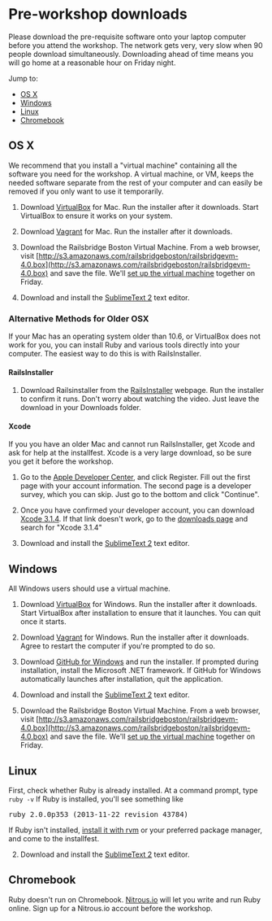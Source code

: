 # Pre-workshop downloads

Please download the pre-requisite software onto your laptop computer before you attend the workshop. 
The network gets very, very slow when 90 people download simultaneously.  Downloading ahead of time means you will go home at a reasonable hour on Friday night.

Jump to:
* [OS X](#osx)
* [Windows](#windows)
* [Linux](#linux)
* [Chromebook](#chromebook)



## <a name="osx">OS X</a>

We recommend that you install a "virtual machine" containing all the software you need for the workshop. A virtual machine, or VM, keeps the needed software separate from the rest of your computer and can easily be removed if you only want to use it temporarily.

1. Download [VirtualBox](http://download.virtualbox.org/virtualbox/4.2.18/VirtualBox-4.2.18-88780-OSX.dmg) for Mac. Run the installer after it downloads.  Start VirtualBox to ensure it works on your system.

2. Download [Vagrant](http://files.vagrantup.com/packages/db8e7a9c79b23264da129f55cf8569167fc22415/Vagrant-1.3.3.dmg) for Mac. Run the installer after it downloads.

3. Download the Railsbridge Boston Virtual Machine.  From a web browser, visit [http://s3.amazonaws.com/railsbridgeboston/railsbridgevm-4.0.box](http://s3.amazonaws.com/railsbridgeboston/railsbridgevm-4.0.box) and save the file.   We'll [set up the virtual machine](/vm_setup) together on Friday. 

4. Download and install the [SublimeText 2](http://www.sublimetext.com/2) text editor.



### Alternative Methods for Older OSX

If your Mac has an operating system older than 10.6, or VirtualBox does not work for you, you can install Ruby and various tools directly into your computer. The easiest way to do this is with RailsInstaller.


#### RailsInstaller

1. Download Railsinstaller from the <a href="http://railsinstaller.org" target="_blank">RailsInstaller</a> webpage. Run the installer to confirm it runs. 
   Don't worry about watching the video. Just leave the download in your Downloads folder.

#### Xcode
If you you have an older Mac and cannot run RailsInstaller, get Xcode and ask for help at the installfest.  Xcode is a very large download, so be sure you get it before the workshop.

1. Go to the [Apple Developer Center](https://developer.apple.com/downloads), and click Register. Fill out the first page with your account information. The second page is a developer survey, which you can skip. Just go to the bottom and click "Continue".

2. Once you have confirmed your developer account, you can download [Xcode 3.1.4](http://adcdownload.apple.com/Developer_Tools/xcode_3.1.4_developer_tools/xcode314_2809_developerdvd.dmg). If that link doesn't work, go to the [downloads page](https://developer.apple.com/downloads) and search for "Xcode 3.1.4"

3. Download and install the [SublimeText 2](http://www.sublimetext.com/2) text editor.


## <a name="windows">Windows</a>

All Windows users should use a virtual machine.

1. Download [VirtualBox](http://download.virtualbox.org/virtualbox/4.2.18/VirtualBox-4.2.18-88781-Win.exe) for Windows. Run the installer after it downloads. Start VirtualBox after installation to ensure that it launches.  You can quit once it starts.

2. Download [Vagrant](http://files.vagrantup.com/packages/db8e7a9c79b23264da129f55cf8569167fc22415/Vagrant_1.3.3.msi) for Windows. Run the installer after it downloads. Agree to restart the computer if you're prompted to do so.

3. Download [GitHub for Windows](http://windows.github.com/) and run the installer. If prompted during installation, install the Microsoft .NET framework. If GitHub for Windows automatically launches after installation, quit the application.

4. Download and install the [SublimeText 2](http://www.sublimetext.com/2) text editor.

5. Download the Railsbridge Boston Virtual Machine.  From a web browser, visit [http://s3.amazonaws.com/railsbridgeboston/railsbridgevm-4.0.box](http://s3.amazonaws.com/railsbridgeboston/railsbridgevm-4.0.box) and save the file.   We'll [set up the virtual machine](/vm_setup) together on Friday. 


## <a name="linux">Linux</a>

First, check whether Ruby is already installed.  At a command prompt, type
`ruby -v`
If Ruby is installed, you'll see something like
<pre>ruby 2.0.0p353 (2013-11-22 revision 43784)</pre>

If Ruby isn't installed, [install it with rvm](https://www.ruby-lang.org/en/installation) or your preferred package manager, and come to the installfest.

2. Download and install the [SublimeText 2](http://www.sublimetext.com/2) text editor.


## <a name="chromebook">Chromebook</a>
Ruby doesn't run on Chromebook.  [Nitrous.io](http://nitrous.io) will let you write and run Ruby online.  Sign up for a Nitrous.io account before the workshop. 
